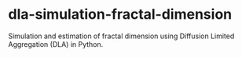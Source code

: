# dla-simulation-fractal-dimension
Simulation and estimation of fractal dimension using Diffusion Limited Aggregation (DLA) in Python.
